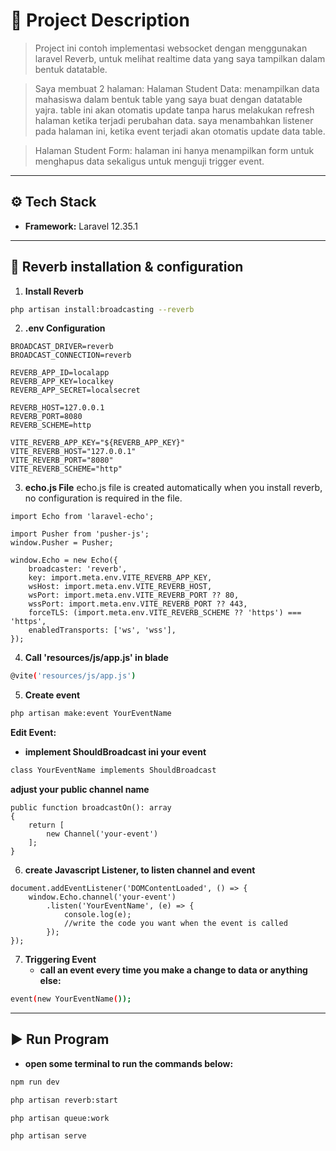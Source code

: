 # 🚀 Project Description

> Project ini contoh implementasi websocket dengan menggunakan laravel Reverb, untuk melihat realtime data yang saya tampilkan dalam bentuk datatable.

> Saya membuat 2 halaman:
> Halaman Student Data: menampilkan data mahasiswa dalam bentuk table yang saya buat dengan datatable yajra. table ini akan otomatis update tanpa harus melakukan refresh halaman ketika terjadi perubahan data. saya menambahkan listener pada halaman ini, ketika event terjadi akan otomatis update data table.

> Halaman Student Form: halaman ini hanya menampilkan form untuk menghapus data sekaligus untuk menguji trigger event.

---

## ⚙️ Tech Stack

-   **Framework:** Laravel 12.35.1

---

## 🧩 Reverb installation & configuration

1. **Install Reverb**

```bash
php artisan install:broadcasting --reverb
```

2. **.env Configuration**

```
BROADCAST_DRIVER=reverb
BROADCAST_CONNECTION=reverb

REVERB_APP_ID=localapp
REVERB_APP_KEY=localkey
REVERB_APP_SECRET=localsecret

REVERB_HOST=127.0.0.1
REVERB_PORT=8080
REVERB_SCHEME=http

VITE_REVERB_APP_KEY="${REVERB_APP_KEY}"
VITE_REVERB_HOST="127.0.0.1"
VITE_REVERB_PORT="8080"
VITE_REVERB_SCHEME="http"
```

3. **echo.js File**
   echo.js file is created automatically when you install reverb, no configuration is required in the file.

```
import Echo from 'laravel-echo';

import Pusher from 'pusher-js';
window.Pusher = Pusher;

window.Echo = new Echo({
    broadcaster: 'reverb',
    key: import.meta.env.VITE_REVERB_APP_KEY,
    wsHost: import.meta.env.VITE_REVERB_HOST,
    wsPort: import.meta.env.VITE_REVERB_PORT ?? 80,
    wssPort: import.meta.env.VITE_REVERB_PORT ?? 443,
    forceTLS: (import.meta.env.VITE_REVERB_SCHEME ?? 'https') === 'https',
    enabledTransports: ['ws', 'wss'],
});
```

4. **Call 'resources/js/app.js' in blade**

```bash
@vite('resources/js/app.js')
```

5. **Create event**

```bash
php artisan make:event YourEventName
```

**Edit Event:**

-   **implement ShouldBroadcast ini your event**

```bash
class YourEventName implements ShouldBroadcast
```

**adjust your public channel name**

```
public function broadcastOn(): array
{
    return [
        new Channel('your-event')
    ];
}
```

6. **create Javascript Listener, to listen channel and event**

```
document.addEventListener('DOMContentLoaded', () => {
    window.Echo.channel('your-event')
        .listen('YourEventName', (e) => {
            console.log(e);
            //write the code you want when the event is called
        });
});
```

7. **Triggering Event**
    - **call an event every time you make a change to data or anything else:**

```bash
event(new YourEventName());
```

---

## ▶️ Run Program

-   **open some terminal to run the commands below:**

```bash
npm run dev
```

```bash
php artisan reverb:start
```

```bash
php artisan queue:work
```

```bash
php artisan serve
```
